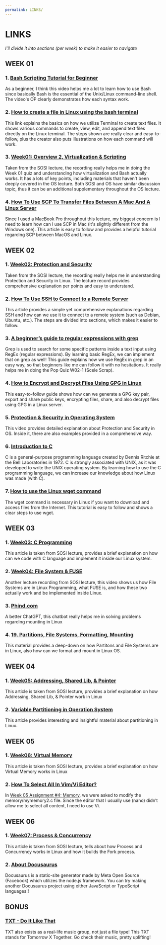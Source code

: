 ```yaml
---
permalink: LINKS/
---
```


# LINKS
*I'll divide it into sections (per week) to make it easier to navigate*

## WEEK 01
### 1. [Bash Scripting Tutorial for Beginner](https://youtu.be/tK9Oc6AEnR4?si=PgCeVxj2v0PJ4KMx)
As a beginner, I think this video helps me a lot to learn how to use Bash since basically Bash is the essential of the Unix/Linux command-line shell. The video's OP clearly demonstrates how each syntax work.
### 2. [How to create a file in Linux using the bash terminal](https://www.cyberciti.biz/faq/create-a-file-in-linux-using-the-bash-shell-terminal/)
This link explains the basics on how we utilize Terminal to create text files. It shows various commands to create, view, edit, and append text files directly on the Linux terminal. The steps shown are really clear and easy-to-follow, plus the creator also puts illustrations on how each command will work.
### 3. [Week01: Overview 2, Virtualization & Scripting](https://www.youtube.com/watch?v=xFjdbPBNbto)
Taken from the SOSI lecture, the recording really helps me in doing the Week 01 quiz and understanding how virtualization and Bash actually works. It has a lots of key points, including materials that haven't been deeply covered in the OS lecture. Both SOSI and OS have similar discussion topic, thus it can be an additional supplementary throughout the OS lecture.
### 4. [How To Use SCP To Transfer Files Between A Mac And A Linux Server](https://www.systranbox.com/how-to-use-scp-to-transfer-files-between-a-mac-and-a-linux-server/)
Since I used a MacBook Pro throughout this lecture, my biggest concern is I need to learn how can I use SCP in Mac (it's slightly different from the Windows one). This article is easy to follow and provides a helpful tutorial regarding SCP between MacOS and Linux.

## WEEK 02
### 1. [Week02: Protection and Security](https://www.youtube.com/watch?v=QpmAKN9j2ks&list=PLBXapj649rh9UKCBfJEyEUN5Ulvfq1s96&index=3&pp=iAQB)
Taken from the SOSI lecture, the recording really helps me in understanding Protection and Security in Linux. The lecture record provides comprehensive explanation per points and easy to understand. 
### 2. [How To Use SSH to Connect to a Remote Server](https://www.digitalocean.com/community/tutorials/how-to-use-ssh-to-connect-to-a-remote-server)
This article provides a simple yet comprehensive explanations regarding SSH and how can we use it to connect to a remote system (such as Debian, Ubuntu, etc.). The steps are divided into sections, which makes it easier to follow.
### 3. [A beginner’s guide to regular expressions with grep](https://developers.redhat.com/articles/2022/09/14/beginners-guide-regular-expressions-grep)
Grep is used to search for some specific patterns inside a text input using RegEx (regular expressions). By learning basic RegEx, we can implement that on grep as well! This guide explains how we use RegEx in grep in an easy way, so that beginners like me can follow it with no hesitations. It really helps me in doing the Pop Quiz W02-1 (Scele Scrap).
### 4. [How to Encrypt and Decrypt Files Using GPG in Linux](https://www.tecmint.com/gpg-encrypt-decrypt-files/#:~:text=Encrypting%20Files%20Using%20GPG%20in%20Linux&text=To%20encrypt%20a%20plain%20text,text%20file%20to%20be%20encrypted.)
This easy-to-follow guide shows how can we generate a GPG key pair, export and share public keys, encrypting files, share, and also decrypt files using GPG in a Linux server.
### 5. [Protection & Security in Operating System](https://www.youtube.com/watch?v=DKb7KhfoZmU)
This video provides detailed explanation about Protection and Security in OS. Inside it, there are also examples provided in a comprehensive way.
### 6. [Introduction to C](https://www.w3schools.com/c/c_intro.php?external_link=true)
C is a general-purpose programming language created by Dennis Ritchie at the Bell Laboratories in 1972. C is strongly associated with UNIX, as it was developed to write the UNIX operating system. By learning how to use the C programming language, we can increase our knowledge about how Linux was made (with C).
### 7. [How to use the Linux wget command](https://www.ionos.com/digitalguide/server/configuration/linux-wget-command/#:~:text=wget%20is%20an%20important%20tool,such%20as%20Debian%20or%20Ubuntu.)
The wget command is necessary in Linux if you want to download and access files from the Internet. This tutorial is easy to follow and shows a clear steps to use wget.

## WEEK 03
### 1. [Week03: C Programming](https://www.youtube.com/watch?v=F_o4mjBVbio&list=PLBXapj649rh9UKCBfJEyEUN5Ulvfq1s96&index=4&pp=iAQB)
This article is taken from SOSI lecture, provides a brief explanation on how can we code with C language and implement it inside our Linux system.
### 2. [Week04: File System & FUSE](https://www.youtube.com/watch?v=PBkZynNIZWk&list=PLBXapj649rh9UKCBfJEyEUN5Ulvfq1s96&index=5&pp=iAQB)
Another lecture recording from SOSI lecture, this video shows us how File Systems are in Linux Programming, what FUSE is, and how these two actually work and be implemented inside Linux.
### 3. [Phind.com](https://www.phind.com/)
A better ChatGPT, this chatbot really helps me in solving problems regarding mounting in Linux
### 4. [19. Partitions, File Systems, Formatting, Mounting](https://www.physics.udel.edu/~bnikolic/teaching/phys660/RUTE/rute/node22.html)
This material provides a deep-down on how Partitons and File Systems are in Linux, also how can we format and mount in Linux OS.

## WEEK 04
### 1. [Week05: Addressing, Shared Lib, & Pointer](https://www.youtube.com/watch?v=uFj7mKNq1t0&list=PLBXapj649rh9UKCBfJEyEUN5Ulvfq1s96&index=6&pp=iAQB)
This article is taken from SOSI lecture, provides a brief explanation on how Addressing, Shared Lib, & Pointer work in Linux
### 2. [Variable Partitioning in Operation System](https://www.geeksforgeeks.org/variable-or-dynamic-partitioning-in-operating-system/)
This article provides interesting and insightful material about partitioning in Linux.

## WEEK 05
### 1. [Week06: Virtual Memory](https://www.youtube.com/watch?v=E7pmf5pySTM&list=PLBXapj649rh9UKCBfJEyEUN5Ulvfq1s96&index=8)
This article is taken from SOSI lecture, provides a brief explanation on how Virtual Memory works in Linux
### 2. [How To Select All In Vim/Vi Editor?](https://monovm.com/blog/how-to-select-all-in-vi-editor/#:~:text=To%20select%20all%20in%20Vim%2C%20use%20ggVG.,-It%20allows%20you&text=Then%2C%20with%20the%20V%20key,the%20conclusion%20of%20the%20file.)
In [Week 05 Assignment #4: Memory](https://demos.vlsm.org/W05-04.html), we were asked to modify the memory/mymemory2.c file. Since the editor that I usually use (nano) didn’t allow me to select all content, I need to use Vi.

## WEEK 06
### 1. [Week07: Process & Concurrency](ristek.link/week07linkos)
This article is taken from SOSI lecture, tells about how Process and Concurrency works in Linux and how it builds the Fork process.
### 2. [About Docusaurus](ristek.link/docusauruss)
Docusaurus is a static-site generator made by Meta Open Source (Facebook) which utilizes the node.js framework. You can try making another Docusaurus project using either JavaScript or TypeScript languages!!

## BONUS
### [TXT - Do It Like That](https://www.youtube.com/watch?v=C0EYKxF1oTI)
TXT also exists as a real-life music group, not just a file type! This TXT stands for Tomorrow X Together. Go check their music, pretty uplifting!
